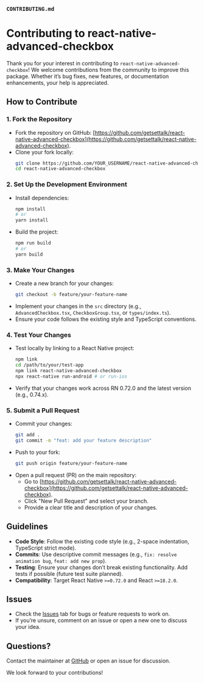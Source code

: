 ### `CONTRIBUTING.md`

# Contributing to react-native-advanced-checkbox

Thank you for your interest in contributing to `react-native-advanced-checkbox`! We welcome contributions from the community to improve this package. Whether it’s bug fixes, new features, or documentation enhancements, your help is appreciated.

## How to Contribute

### 1. Fork the Repository
- Fork the repository on GitHub: [https://github.com/getsettalk/react-native-advanced-checkbox](https://github.com/getsettalk/react-native-advanced-checkbox).
- Clone your fork locally:
  ```bash
  git clone https://github.com/YOUR_USERNAME/react-native-advanced-checkbox.git
  cd react-native-advanced-checkbox
  ```

### 2. Set Up the Development Environment
- Install dependencies:
  ```bash
  npm install
  # or
  yarn install
  ```
- Build the project:
  ```bash
  npm run build
  # or
  yarn build
  ```

### 3. Make Your Changes
- Create a new branch for your changes:
  ```bash
  git checkout -b feature/your-feature-name
  ```
- Implement your changes in the `src` directory (e.g., `AdvancedCheckbox.tsx`, `CheckboxGroup.tsx`, or `types/index.ts`).
- Ensure your code follows the existing style and TypeScript conventions.

### 4. Test Your Changes
- Test locally by linking to a React Native project:
  ```bash
  npm link
  cd /path/to/your/test-app
  npm link react-native-advanced-checkbox
  npx react-native run-android # or run-ios
  ```
- Verify that your changes work across RN 0.72.0 and the latest version (e.g., 0.74.x).

### 5. Submit a Pull Request
- Commit your changes:
  ```bash
  git add .
  git commit -m "feat: add your feature description"
  ```
- Push to your fork:
  ```bash
  git push origin feature/your-feature-name
  ```
- Open a pull request (PR) on the main repository:
  - Go to [https://github.com/getsettalk/react-native-advanced-checkbox](https://github.com/getsettalk/react-native-advanced-checkbox).
  - Click "New Pull Request" and select your branch.
  - Provide a clear title and description of your changes.

## Guidelines
- **Code Style**: Follow the existing code style (e.g., 2-space indentation, TypeScript strict mode).
- **Commits**: Use descriptive commit messages (e.g., `fix: resolve animation bug`, `feat: add new prop`).
- **Testing**: Ensure your changes don’t break existing functionality. Add tests if possible (future test suite planned).
- **Compatibility**: Target React Native `>=0.72.0` and React `>=18.2.0`.

## Issues
- Check the [Issues](https://github.com/getsettalk/react-native-advanced-checkbox/issues) tab for bugs or feature requests to work on.
- If you’re unsure, comment on an issue or open a new one to discuss your idea.

## Questions?
Contact the maintainer at [GitHub](https://github.com/getsettalk) or open an issue for discussion.

We look forward to your contributions!

